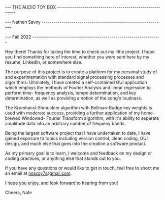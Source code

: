 --- THE AUDIO TOY BOX ---------------------------------------------------------

--- Nathan Savoy --------------------------------------------------------------

--- Fall 2022 -----------------------------------------------------------------


Hey there! Thanks for taking the time to check out my little project. I hope 
you find something here of interest, whether you were sent here by my resume,
LinkedIn, or somewhere else.

The purpose of this project is to create a platform for my personal study of 
and experimentation with standard signal processing processes and algorithms.
Ultimately, I have created a self-contained GUI application which employs
the methods of Fourier Analysis and linear regression to perform time-
frequency analysis, tempo determination, and key determination, as well as
providing a notion of the song's loudness. 

The Krumhansl-Shmuckler algorithm with Bellman-Budge key weights is used with
moderate success, providing a further application of my home-brewed Windowed-
Fourier Transform algorithm, with it's ability to separate amplitude data 
into an arbitrary number of frequeny bands.

Being the largest software project that I have undertaken to date, I have
gained exposure to topics including version control, clean coding, GUI design,
and much else that goes into the creation a software product. 

As my primary goal is to learn, I welcome and feedback on my design or coding
practices, or anything else that stands out to you.

If you have any questions or would like to get in touch, feel free to shoot me
an email at nsavoy7@gmail.com.

I hope you enjoy, and look forward to hearing from you!

Cheers,
Nate
